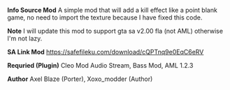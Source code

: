 **Info Source Mod**
A simple mod that will add a kill effect like a point blank game, no need to import the texture because I have fixed this code. 

**Note**
I will update this mod to support gta sa v2.00 fla (not AML) otherwise I'm not lazy.

**SA Link Mod**
https://safefileku.com/download/cQPTnq9e0EqC6eRV

**Requried (Plugin)**
Cleo Mod Audio Stream, Bass Mod, AML 1.2.3

**Author** Axel Blaze (Porter), Xoxo_modder (Author)
